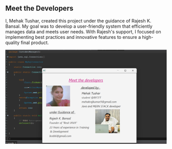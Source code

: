 ## Meet the Developers

I, Mehak Tushar, created this project under the guidance of Rajesh K. Bansal. My goal was to develop a user-friendly system that efficiently manages data and meets user needs. With Rajesh's support, I focused on implementing best practices and innovative features to ensure a high-quality final product.

<img src="assets/meetTheDevelopers.png" alt="Paper" width="850"/>